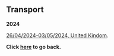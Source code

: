 ## Transport

**2024**

[26/04/2024-03/05/2024, United Kindom](https://wqgcx.github.io/transport/UK20240426).

**Click [here](https://wqgcx.github.io/transport/) to go back.**
